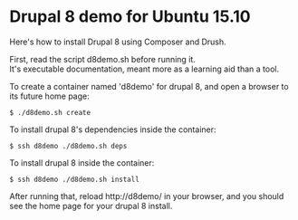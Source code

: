 # Drupal 8 demo for Ubuntu 15.10

Here's how to install Drupal 8 using Composer and Drush.

First, read the script d8demo.sh before running it.  
It's executable documentation, meant more as a learning aid than a tool.

To create a container named 'd8demo' for drupal 8, and open a browser to its future home page:
```
$ ./d8demo.sh create
```

To install drupal 8's dependencies inside the container:
```
$ ssh d8demo ./d8demo.sh deps
```

To install drupal 8 inside the container:
```
$ ssh d8demo ./d8demo.sh install
```

After running that, reload http://d8demo/ in your browser, and you should see the home page for your drupal 8 install.
